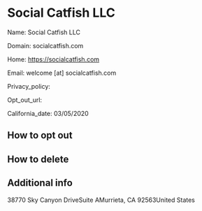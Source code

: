 
# Social Catfish LLC

Name: Social Catfish LLC

Domain: socialcatfish.com

Home: https://socialcatfish.com

Email: welcome [at] socialcatfish.com

Privacy_policy: 

Opt_out_url: 

California_date: 03/05/2020



## How to opt out



## How to delete



## Additional info



38770 Sky Canyon DriveSuite AMurrieta, CA 92563United States

